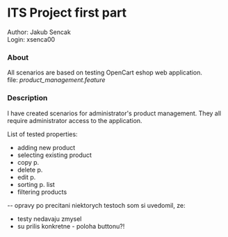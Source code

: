 ITS Project first part
======================

Author: Jakub Sencak  
Login:  xsenca00

### About
All scenarios are based on testing OpenCart eshop web application.  
file: *product_management.feature*

### Description
I have created scenarios for administrator's product management. They all require administrator access to the application.

List of tested properties:
* adding new product
* selecting existing product
* copy p.
* delete p.
* edit p.
* sorting p. list
* filtering products





-- opravy
po precitani niektorych testoch som si uvedomil, ze:

- testy nedavaju zmysel
- su prilis konkretne - poloha buttonu?!
